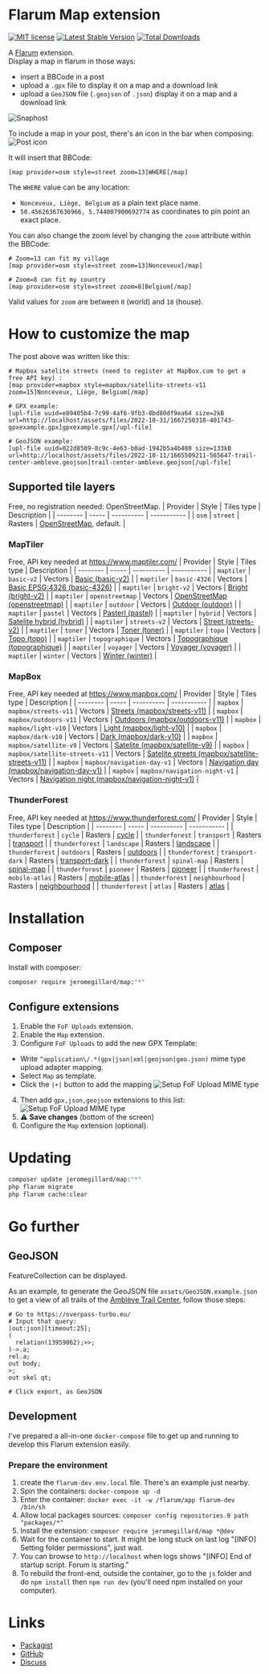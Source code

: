 # Flarum Map extension

[![MIT license](https://img.shields.io/badge/license-MIT-blue.svg)](https://github.com/FriendsOfFlarum/upload/blob/master/LICENSE.md) [![Latest Stable Version](https://img.shields.io/packagist/v/jeromegillard/map.svg)](https://packagist.org/packages/jeromegillard/map) [![Total Downloads](https://img.shields.io/packagist/dt/jeromegillard/map.svg)](https://packagist.org/packages/jeromegillard/map)

A [Flarum](http://flarum.org) extension.  
Display a map in flarum in those ways:
 - insert a BBCode in a post
 - upload a `.gpx` file to display it on a map and a download link
 - upload a `GeoJSON` file (`.geojson` of `.json`) display it on a map and a download link

 ![Snaphost](https://raw.githubusercontent.com/JeromeGillard/flarum-map/main/assets/readme-snapshot.png)  

To include a map in your post, there's an icon in the bar when composing:  
![Post icon](https://raw.githubusercontent.com/JeromeGillard/flarum-map/main/assets/readme-post-icon.png)

It will insert that BBCode:
```
[map provider=osm style=street zoom=13]WHERE[/map]
```
The `WHERE` value can be any location:
 - `Nonceveux, Liège, Belgium` as a plain text place name.
 - `50.45626367636966, 5.744007900692774` as coordinates to pin point an exact place.

You can also change the zoom level by changing the `zoom` attribute within the BBCode:
```
# Zoom=13 can fit my village
[map provider=osm style=street zoom=13]Nonceveux[/map]

# Zoom=8 can fit my country
[map provider=osm style=street zoom=8]Belgium[/map]
```
Valid values for `zoom` are between `0` (world) and `18` (house).

# How to customize the map
The post above was written like this:  
```
# Mapbox satelite streets (need to register at MapBox.com to get a free API key) :
[map provider=mapbox style=mapbox/satellite-streets-v11 zoom=15]Nonceveux, Liège, Belgium[/map]

# GPX example:
[upl-file uuid=e89405b4-7c99-4af6-9fb3-8bd80df9ea64 size=2kB url=http://localhost/assets/files/2022-10-31/1667250318-401743-gpxexample.gpx]gpxexample.gpx[/upl-file]

# GeoJSON example:
[upl-file uuid=022d8589-8c9c-4e63-b0ad-1942b5a4b480 size=133kB url=http://localhost/assets/files/2022-10-11/1665509211-565647-trail-center-ambleve.geojson]trail-center-ambleve.geojson[/upl-file]
```


 ## Supported tile layers
 Free, no registration needed: OpenStreetMap.
 | Provider | Style | Tiles type | Description |
 | -------- | ----- | ---------- | ----------- |
 |  `osm` | `street` | Rasters | [OpenStreetMap](https://www.openstreetmap.org), default. | 

### MapTiler
Free, API key needed at https://www.maptiler.com/
 | Provider | Style | Tiles type | Description |
 | -------- | ----- | ---------- | ----------- |
 |  `maptiler` | `basic-v2` | Vectors | [Basic (basic-v2)](https://cloud.maptiler.com/maps/basic-v2/) |
 |  `maptiler` | `basic-4326` | Vectors | [Basic EPSG:4326 (basic-4326)](https://cloud.maptiler.com/maps/basic-4326/) |
 |  `maptiler` | `bright-v2` | Vectors | [Bright (bright-v2)](https://cloud.maptiler.com/maps/bright-v2/) |
 |  `maptiler` | `openstreetmap` | Vectors | [OpenStreetMap (openstreetmap)](https://cloud.maptiler.com/maps/openstreetmap/) |
 |  `maptiler` | `outdoor` | Vectors | [Outdoor (outdoor)](https://cloud.maptiler.com/maps/outdoor/) |
 |  `maptiler` | `pastel` | Vectors | [Pasterl (pastel)](https://cloud.maptiler.com/maps/pastel/) |
 |  `maptiler` | `hybrid` | Vectors | [Satelite hybrid (hybrid)](https://cloud.maptiler.com/maps/hybrid/) |
 |  `maptiler` | `streets-v2` | Vectors | [Street (streets-v2)](https://cloud.maptiler.com/maps/streets-v2/) |
 |  `maptiler` | `toner` | Vectors | [Toner (toner)](https://cloud.maptiler.com/maps/toner/) |
 |  `maptiler` | `topo` | Vectors | [Topo (topo)](https://cloud.maptiler.com/maps/topo/) |
 |  `maptiler` | `topographique` | Vectors | [Topographique (topographique)](https://cloud.maptiler.com/maps/topographique/) |
 |  `maptiler` | `voyager` | Vectors | [Voyager (voyager)](https://cloud.maptiler.com/maps/voyager/) |
 |  `maptiler` | `winter` | Vectors | [Winter (winter)](https://cloud.maptiler.com/maps/winter/) |
 
### MapBox
Free, API key needed at https://www.mapbox.com/
 | Provider | Style | Tiles type | Description |
 | -------- | ----- | ---------- | ----------- |
 |  `mapbox` | `mapbox/streets-v11` | Vectors | [Streets (mapbox/streets-v11)](https://www.mapbox.com/maps/streets) |
 |  `mapbox` | `mapbox/outdoors-v11` | Vectors | [Outdoors (mapbox/outdoors-v11)](https://www.mapbox.com/maps/outdoors) |
 |  `mapbox` | `mapbox/light-v10` | Vectors | [Light (mapbox/light-v10)](https://www.mapbox.com/maps/light) |
 |  `mapbox` | `mapbox/dark-v10` | Vectors | [Dark (mapbox/dark-v10)](https://www.mapbox.com/maps/dark) |
 |  `mapbox` | `mapbox/satellite-v9` | Vectors | [Satelite (mapbox/satellite-v9)](https://www.mapbox.com/maps/satellite) |
 |  `mapbox` | `mapbox/satellite-streets-v11` | Vectors | [Satelite streets (mapbox/satellite-streets-v11)](https://docs.mapbox.com/help/getting-started/satellite-imagery/) |
 |  `mapbox` | `mapbox/navigation-day-v1` | Vectors | [Navigation day (mapbox/navigation-day-v1)](https://api.mapbox.com/styles/v1/mapbox/navigation-day-v1.html?access_token=pk.eyJ1IjoiZXhhbXBsZXMiLCJhIjoiY2p0MG01MXRqMW45cjQzb2R6b2ptc3J4MSJ9.zA2W0IkI0c6KaAhJfk9bWg#13/40.41695/-3.70192) |
 |  `mapbox` | `mapbox/navigation-night-v1` | Vectors | [Navigation night (mapbox/navigation-night-v1)](https://api.mapbox.com/styles/v1/mapbox/navigation-night-v1.html?access_token=pk.eyJ1IjoiZXhhbXBsZXMiLCJhIjoiY2p0MG01MXRqMW45cjQzb2R6b2ptc3J4MSJ9.zA2W0IkI0c6KaAhJfk9bWg#13/40.41695/-3.70192) |
 
### ThunderForest
Free, API key needed at https://www.thunderforest.com/
 | Provider | Style | Tiles type | Description |
 | -------- | ----- | ---------- | ----------- |
 |  `thunderforest` | `cycle` | Rasters | [cycle](https://www.thunderforest.com/maps/opencyclemap/) |
 |  `thunderforest` | `transport` | Rasters | [transport](https://www.thunderforest.com/maps/transport/) |
 |  `thunderforest` | `landscape` | Rasters | [landscape](https://www.thunderforest.com/maps/landscape/) |
 |  `thunderforest` | `outdoors` | Rasters | [outdoors](https://www.thunderforest.com/maps/outdoors/) |
 |  `thunderforest` | `transport-dark` | Rasters | [transport-dark](https://www.thunderforest.com/maps/transport-dark/) |
 |  `thunderforest` | `spinal-map` | Rasters | [spinal-map](https://www.thunderforest.com/maps/spinal-map/) |
 |  `thunderforest` | `pioneer` | Rasters | [pioneer](https://www.thunderforest.com/maps/pioneer/) |
 |  `thunderforest` | `mobile-atlas` | Rasters | [mobile-atlas](https://www.thunderforest.com/maps/mobile-atlas/) |
 |  `thunderforest` | `neighbourhood` | Rasters | [neighbourhood](https://www.thunderforest.com/maps/neighbourhood/) |
 |  `thunderforest` | `atlas` | Rasters | [atlas](https://www.thunderforest.com/maps/atlas/) |

# Installation

## Composer
Install with composer:

```sh
composer require jeromegillard/map:"*"
```

## Configure extensions
1. Enable the `FoF Uploads` extension.
2. Enable the `Map` extension.
3. Configure `FoF Uploads` to add the new GPX Template: 
  - Write `^application\/.*(gpx|json|xml|geojson|geo.json)` mime type upload adapter mapping.
  - Select `Map` as template. 
  - Click the `|+|` button to add the mapping
![Setup FoF Upload MIME type](https://raw.githubusercontent.com/JeromeGillard/flarum-map/main/assets/readme-fof-upload-mime.png)  
4. Then add `gpx,json,geojson` extensions to this list:  
![Setup FoF Upload MIME type](https://raw.githubusercontent.com/JeromeGillard/flarum-map/main/assets/readme-fof-upload-extensions.png)  
5. :warning: **Save changes** (bottom of the screen)
6. Configure the `Map` extension (optional).

# Updating

```sh
composer update jeromegillard/map:"*"
php flarum migrate
php flarum cache:clear
```

# Go further
## GeoJSON

FeatureCollection can be displayed.

As an example, to generate the GeoJSON file `assets/GeoJSON.example.json` to get a view of all trails of the [Amblève Trail Center](https://endurovtt.be), follow those steps:
```
# Go to https://overpass-turbo.eu/
# Input that query:
[out:json][timeout:25];
(
  relation(13959062);>>;
)->.a;
rel.a;
out body;
>;
out skel qt;

# Click export, as GeoJSON
```

## Development

I've prepared a all-in-one `docker-compose` file to get up and running to develop this Flarum extension easily.

### Prepare the environment
1. create the `flarum-dev.env.local` file. There's an example just nearby.
1. Spin the containers: `docker-compose up -d`
1. Enter the container: `docker exec -it -w /flarum/app flarum-dev /bin/sh`
1. Allow local packages sources: `composer config repositories.0 path "packages/*"`
1. Install the extension: `composer require jeromegillard/map *@dev`
1. Wait for the container to start. It might be long stuck on last log "[INFO] Setting folder permissions", just wait.
1. You can browse to `http://localhost` when logs shows "[INFO] End of startup script. Forum is starting."
1. To rebuild the front-end, outside the container, go to the `js` folder and do `npm install` then `npm run dev` (you'll need npm installed on your computer). 

# Links

- [Packagist](https://packagist.org/packages/jeromegillard/map)
- [GitHub](https://github.com/JeromeGillard/flarum-map)
- [Discuss](https://discuss.flarum.org/d/31732-map-extension-display-a-map-a-gpx-or-a-geojson-file-in-a-post)
